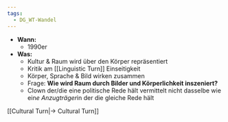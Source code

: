 ```yaml
---
tags:
  - DG_WT-Wandel
---
```


- **Wann:**
	- 1990er
- **Was:**
	- Kultur & Raum wird über den Körper repräsentiert
	- Kritik am [[Linguistic Turn]] Einseitigkeit
	- Körper, Sprache & Bild wirken zusammen
	- Frage: **Wie wird Raum durch Bilder und Körperlichkeit inszeniert?**
	- Clown der/die eine politische Rede hält vermittelt nicht dasselbe wie ein*e Anzugträger*in der die gleiche Rede hält

[[Cultural Turn|→ Cultural Turn]]